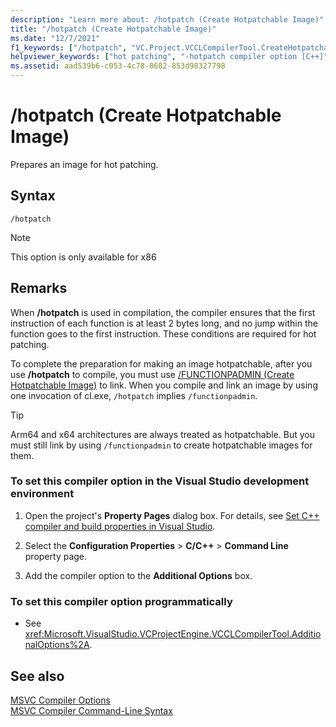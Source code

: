 ```yaml
---
description: "Learn more about: /hotpatch (Create Hotpatchable Image)"
title: "/hotpatch (Create Hotpatchable Image)"
ms.date: "12/7/2021"
f1_keywords: ["/hotpatch", "VC.Project.VCCLCompilerTool.CreateHotpatchableImage"]
helpviewer_keywords: ["hot patching", "-hotpatch compiler option [C++]", "/hotpatch compiler option [C++]", "hotpatching"]
ms.assetid: aad539b6-c053-4c78-8682-853d98327798
---
```

# /hotpatch (Create Hotpatchable Image)

Prepares an image for hot patching.

## Syntax

```
/hotpatch
```

> [!NOTE]
> This option is only available for x86

## Remarks

When **/hotpatch** is used in compilation, the compiler ensures that the first instruction of each function is at least 2 bytes long, and no jump within the function goes to the first instruction. These conditions are required for hot patching.

To complete the preparation for making an image hotpatchable, after you use **/hotpatch** to compile, you must use [/FUNCTIONPADMIN (Create Hotpatchable Image)](functionpadmin-create-hotpatchable-image.md) to link. When you compile and link an image by using one invocation of cl.exe, `/hotpatch` implies `/functionpadmin`.

> [!TIP]
> Arm64 and x64 architectures are always treated as hotpatchable. But you must still link by using `/functionpadmin` to create hotpatchable images for them.
### To set this compiler option in the Visual Studio development environment

1. Open the project's **Property Pages** dialog box. For details, see [Set C++ compiler and build properties in Visual Studio](../working-with-project-properties.md).

1. Select the **Configuration Properties** > **C/C++** > **Command Line** property page.

1. Add the compiler option to the **Additional Options** box.

### To set this compiler option programmatically

- See <xref:Microsoft.VisualStudio.VCProjectEngine.VCCLCompilerTool.AdditionalOptions%2A>.

## See also

[MSVC Compiler Options](compiler-options.md)<br/>
[MSVC Compiler Command-Line Syntax](compiler-command-line-syntax.md)
